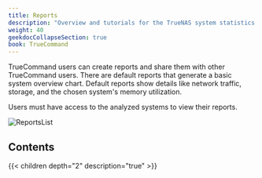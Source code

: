 ```yaml
---
title: Reports
description: "Overview and tutorials for the TrueNAS system statistics collation and presentation feature in TrueCommand."
weight: 40
geekdocCollapseSection: true
book: TrueCommand
---
```


TrueCommand users can create reports and share them with other TrueCommand users.
There are default reports that generate a basic system overview chart.
Default reports show details like network traffic, storage, and the chosen system's memory utilization.

Users must have access to the analyzed systems to view their reports.

![ReportsList](/images/TrueCommand/Reports/ReportsList.png "Reports List")

## Contents

{{< children depth="2" description="true" >}}
